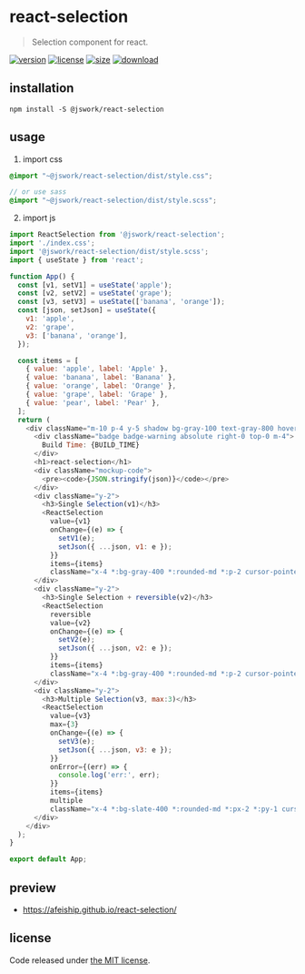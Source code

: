 # react-selection
> Selection component for react.

[![version][version-image]][version-url]
[![license][license-image]][license-url]
[![size][size-image]][size-url]
[![download][download-image]][download-url]

## installation
```shell
npm install -S @jswork/react-selection
```

## usage
1. import css
  ```scss
  @import "~@jswork/react-selection/dist/style.css";

  // or use sass
  @import "~@jswork/react-selection/dist/style.scss";
  ```
2. import js
  ```js
  import ReactSelection from '@jswork/react-selection';
  import './index.css';
  import '@jswork/react-selection/dist/style.scss';
  import { useState } from 'react';

  function App() {
    const [v1, setV1] = useState('apple');
    const [v2, setV2] = useState('grape');
    const [v3, setV3] = useState(['banana', 'orange']);
    const [json, setJson] = useState({
      v1: 'apple',
      v2: 'grape',
      v3: ['banana', 'orange'],
    });

    const items = [
      { value: 'apple', label: 'Apple' },
      { value: 'banana', label: 'Banana' },
      { value: 'orange', label: 'Orange' },
      { value: 'grape', label: 'Grape' },
      { value: 'pear', label: 'Pear' },
    ];
    return (
      <div className="m-10 p-4 y-5 shadow bg-gray-100 text-gray-800 hover:shadow-md transition-all">
        <div className="badge badge-warning absolute right-0 top-0 m-4">
          Build Time: {BUILD_TIME}
        </div>
        <h1>react-selection</h1>
        <div className="mockup-code">
          <pre><code>{JSON.stringify(json)}</code></pre>
        </div>
        <div className="y-2">
          <h3>Single Selection(v1)</h3>
          <ReactSelection
            value={v1}
            onChange={(e) => {
              setV1(e);
              setJson({ ...json, v1: e });
            }}
            items={items}
            className="x-4 *:bg-gray-400 *:rounded-md *:p-2 cursor-pointer" />
        </div>
        <div className="y-2">
          <h3>Single Selection + reversible(v2)</h3>
          <ReactSelection
            reversible
            value={v2}
            onChange={(e) => {
              setV2(e);
              setJson({ ...json, v2: e });
            }}
            items={items}
            className="x-4 *:bg-gray-400 *:rounded-md *:p-2 cursor-pointer" />
        </div>
        <div className="y-2">
          <h3>Multiple Selection(v3, max:3)</h3>
          <ReactSelection
            value={v3}
            max={3}
            onChange={(e) => {
              setV3(e);
              setJson({ ...json, v3: e });
            }}
            onError={(err) => {
              console.log('err:', err);
            }}
            items={items}
            multiple
            className="x-4 *:bg-slate-400 *:rounded-md *:px-2 *:py-1 cursor-pointer" />
        </div>
      </div>
    );
  }

  export default App;
  ```

## preview
- https://afeiship.github.io/react-selection/

## license
Code released under [the MIT license](https://github.com/afeiship/react-selection/blob/master/LICENSE.txt).

[version-image]: https://img.shields.io/npm/v/@jswork/react-selection
[version-url]: https://npmjs.org/package/@jswork/react-selection

[license-image]: https://img.shields.io/npm/l/@jswork/react-selection
[license-url]: https://github.com/afeiship/react-selection/blob/master/LICENSE.txt

[size-image]: https://img.shields.io/bundlephobia/minzip/@jswork/react-selection
[size-url]: https://github.com/afeiship/react-selection/blob/master/dist/react-selection.min.js

[download-image]: https://img.shields.io/npm/dm/@jswork/react-selection
[download-url]: https://www.npmjs.com/package/@jswork/react-selection
